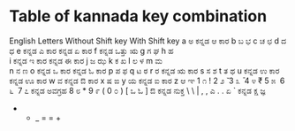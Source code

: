 # Table of kannada key combination

English Letters	Without Shift key	With Shift key
a	ಅ	ಕನ್ನಡ ಆ ಕಾರ
b	ಬ	ಭ
c	ಚ	ಛ
d	ದ	ಧ
e	ಕನ್ನಡ ಎ ಕಾರ	ಕನ್ನಡ ಏ ಕಾರ
f	ಕನ್ನಡ ಒತ್ತು	ಋ
g	ಗ	ಘ
h	ಹ	
i	ಕನ್ನಡ ಇ ಕಾರ	ಕನ್ನಡ ಈ ಕಾರ
j	ಜ	ಝ
k	ಕ	ಖ
l	ಲ	ಳ
m	ಮ	
n	ನ	ಣ
o	ಕನ್ನಡ ಒ ಕಾರ	ಕನ್ನಡ ಓ ಕಾರ
p	ಪ	ಫ
q	ಟ	ಠ
r	ರ	ಕನ್ನಡ ಋ ಕಾರ
s	ಸ	ಶ
t	ತ	ಥ
u	ಕನ್ನಡ ಉ ಕಾರ	ಕನ್ನಡ ಊ ಕಾರ
w	ವ	ಕನ್ನಡ ಔ ಕಾರ
x	ಷ	ಙ
y	ಯ	ಕನ್ನಡ ಐ ಕಾರ
z	ಆ	ಞ
1	೧	!
2	೨	̆
3	೩	̄
4	೪	₹
5	೫	‌
6	೬	‍
7	೭	ಕನ್ನಡ ಅವಗ್ರಹ
8	೮	*
9	೯	(
0	೦	)
[	ಒ	ಓ
]	ಔ	ಕನ್ನಡ ನುಕ್ತ
\	\	|
,	,	ಎ
.	.	ಏ
`	ಕನ್ನಡ ಕ್ಷ	ಜ್ಞ
-	-	_
=	=	+
